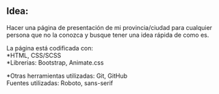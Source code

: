 Idea:
--
Hacer una página de presentación de mi provincia/ciudad para cualquier persona que no la conozca y busque tener una idea rápida de como es.

La página está codificada con:  
*HTML, CSS/SCSS  
*Librerias: Bootstrap, Animate.css  

*Otras herramientas utilizadas: Git, GitHub  
Fuentes utilizadas: Roboto, sans-serif
